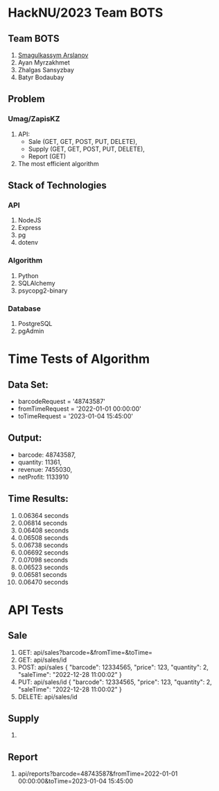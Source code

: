 # HackNU/2023 Team BOTS 

## Team BOTS

1. [Smagulkassym Arslanov](https://www.linkedin.com/in/smagulkassym/)
2. Ayan Myrzakhmet
3. Zhalgas Sansyzbay
4. Batyr Bodaubay

## Problem

### Umag/ZapisKZ

1. API: 
    + Sale (GET, GET, POST, PUT, DELETE), 
    + Supply (GET, GET, POST, PUT, DELETE), 
    + Report (GET)
2. The most efficient algorithm

## Stack of Technologies 

### API

1. NodeJS
2. Express
3. pg
4. dotenv

### Algorithm

1. Python
2. SQLAlchemy
3. psycopg2-binary

### Database

1. PostgreSQL
2. pgAdmin

# Time Tests of Algorithm

## Data Set: 
+ barcodeRequest = '48743587'
+ fromTimeRequest = '2022-01-01 00:00:00'
+ toTimeRequest = '2023-01-04 15:45:00'

## Output:
+ barcode: 48743587, 
+ quantity: 11361, 
+ revenue: 7455030, 
+ netProfit: 1133910

## Time Results:
1. 0.06364 seconds
2. 0.06814 seconds
3. 0.06408 seconds
4. 0.06508 seconds
5. 0.06738 seconds
6. 0.06692 seconds
7. 0.07098 seconds
8. 0.06523 seconds
9. 0.06581 seconds
10. 0.06470 seconds

# API Tests
## Sale
1. GET: api/sales?barcode=&fromTime=&toTime=
2. GET: api/sales/id
3. POST: api/sales
{
  "barcode": 12334565,
  "price": 123,
  "quantity": 2,
  "saleTime": "2022-12-28 11:00:02"
}
4. PUT: api/sales/id
{
  "barcode": 12334565,
  "price": 123,
  "quantity": 2,
  "saleTime": "2022-12-28 11:00:02"
}
5. DELETE: api/sales/id

## Supply
1. 

## Report
1. api/reports?barcode=48743587&fromTime=2022-01-01 00:00:00&toTime=2023-01-04 15:45:00